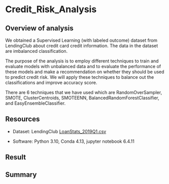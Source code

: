 # Credit_Risk_Analysis




## Overview of analysis

We obtained a Supervised Learning (with labeled outcome) dataset from LendingClub about credit card credit information. The data in the dataset are imbalanced classification.

The purpose of the analysis is to employ different techniques to train and evaluate models with unbalanced data and to evaluate the performance of these models and make a recommendation on whether they should be used to predict credit risk. We will apply these techniques to balance out the classifications and improve accuracy score.

There are 6 techniques that we have used which are RandomOverSampler, SMOTE, ClusterCentroids, SMOTEENN, BalancedRandomForestClassifier, and EasyEnsembleClassifier.



## Resources

- Dataset: LendingClub [LoanStats_2019Q1.csv](https://github.com/ericng921/Credit_Risk_Analysis/blob/main/Resources/LoanStats_2019Q1.csv)

- Software: Python 3.10, Conda 4.13, jupyter notebook 6.4.11


## Result






## Summary




